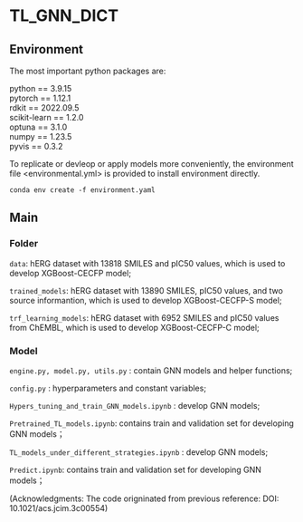 # TL_GNN_DICT

## Environment

The most important python packages are:   

python == 3.9.15   
pytorch == 1.12.1  
rdkit == 2022.09.5   
scikit-learn == 1.2.0   
optuna == 3.1.0   
numpy == 1.23.5   
pyvis == 0.3.2   

To replicate or devleop or apply models more conveniently, the environment file <environmental.yml> is provided to install environment directly.    


```
conda env create -f environment.yaml
```   


## Main
### Folder   
   ```data```: hERG dataset with 13818 SMILES and pIC50 values, which is used to develop XGBoost-CECFP model;  
   
   ```trained_models```: hERG dataset with 13890 SMILES, pIC50 values, and two source informantion, which is used to develop XGBoost-CECFP-S model;   

   ```trf_learning_models```: hERG dataset with 6952 SMILES and pIC50 values from ChEMBL, which is used to develop XGBoost-CECFP-C model;  

### Model     
   ```engine.py, model.py, utils.py```  : contain GNN models and helper functions;
   
   ```config.py``` : hyperparameters and constant variables;
   
   ```Hypers_tuning_and_train_GNN_models.ipynb``` : develop GNN models;
   
   ```Pretrained_TL_models.ipynb```: contains train and validation set for developing GNN models；    
   
   ```TL_models_under_different_strategies.ipynb``` : develop GNN models;
   
   ```Predict.ipynb```: contains train and validation set for developing GNN models；
   
   (Acknowledgments: The code origninated from previous reference: DOI: 10.1021/acs.jcim.3c00554)
